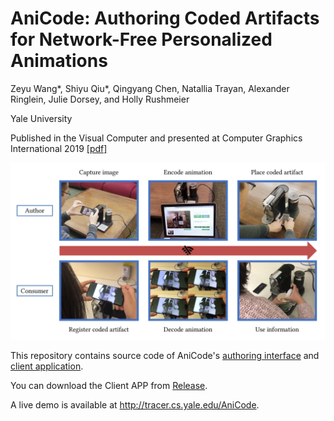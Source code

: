 # AniCode: Authoring Coded Artifacts for Network-Free Personalized Animations

Zeyu Wang*, Shiyu Qiu*, Qingyang Chen, Natallia Trayan, Alexander Ringlein, Julie Dorsey, and Holly Rushmeier

Yale University

Published in the Visual Computer and presented at Computer Graphics International 2019 [[pdf]](https://graphics.cs.yale.edu/sites/default/files/wang2019_article_anicodeauthoringcodedartifacts.pdf)

![teaser](teaser.jpg)

This repository contains source code of AniCode's [authoring interface](./AuthoringInterface) and [client application](./AniCodeClient).

You can download the Client APP from [Release](https://github.com/CISLab-HKUST/AniCode/releases/tag/1.0.0).

A live demo is available at http://tracer.cs.yale.edu/AniCode.
